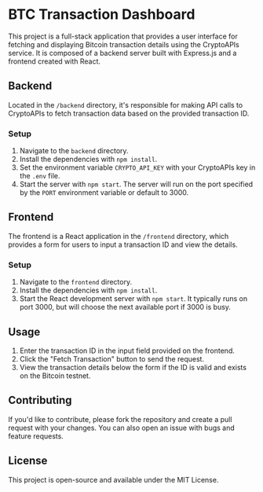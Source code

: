 # BTC Transaction Dashboard

This project is a full-stack application that provides a user interface for fetching and displaying Bitcoin transaction details using the CryptoAPIs service. It is composed of a backend server built with Express.js and a frontend created with React.

## Backend

Located in the `/backend` directory, it's responsible for making API calls to CryptoAPIs to fetch transaction data based on the provided transaction ID.

### Setup

1. Navigate to the `backend` directory.
2. Install the dependencies with `npm install`.
3. Set the environment variable `CRYPTO_API_KEY` with your CryptoAPIs key in the `.env` file.
4. Start the server with `npm start`. The server will run on the port specified by the `PORT` environment variable or default to 3000.

## Frontend

The frontend is a React application in the `/frontend` directory, which provides a form for users to input a transaction ID and view the details.

### Setup

1. Navigate to the `frontend` directory.
2. Install the dependencies with `npm install`.
3. Start the React development server with `npm start`. It typically runs on port 3000, but will choose the next available port if 3000 is busy.

## Usage

1. Enter the transaction ID in the input field provided on the frontend.
2. Click the "Fetch Transaction" button to send the request.
3. View the transaction details below the form if the ID is valid and exists on the Bitcoin testnet.

## Contributing

If you'd like to contribute, please fork the repository and create a pull request with your changes. You can also open an issue with bugs and feature requests.

## License

This project is open-source and available under the MIT License.
